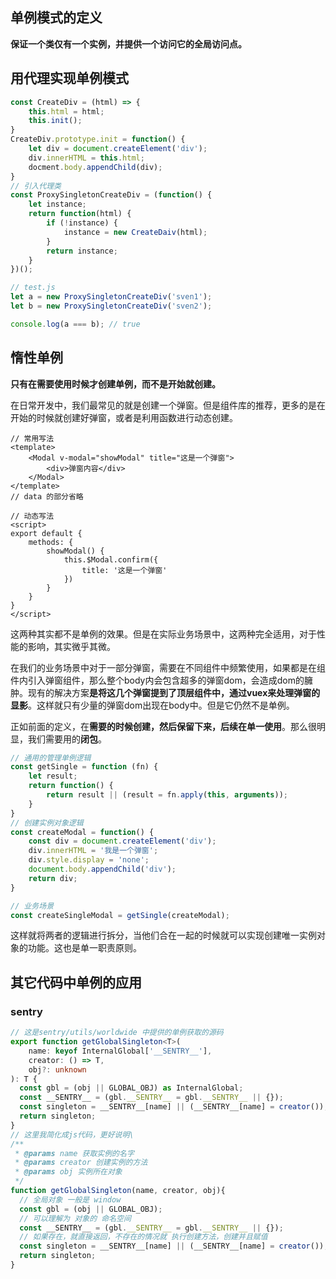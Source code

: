 ## 单例模式的定义
**保证一个类仅有一个实例，并提供一个访问它的全局访问点。**

## 用代理实现单例模式
```js
const CreateDiv = (html) => {
    this.html = html;
    this.init();
}
CreateDiv.prototype.init = function() {
    let div = document.createElement('div');
    div.innerHTML = this.html;
    docment.body.appendChild(div);
}
// 引入代理类 
const ProxySingletonCreateDiv = (function() {
    let instance;
    return function(html) {
        if (!instance) {
            instance = new CreateDaiv(html);
        }
        return instance;
    }
})();
```
```js
// test.js
let a = new ProxySingletonCreateDiv('sven1');
let b = new ProxySingletonCreateDiv('sven2');

console.log(a === b); // true
```
## 惰性单例
**只有在需要使用时候才创建单例，而不是开始就创建。**

在日常开发中，我们最常见的就是创建一个弹窗。但是组件库的推荐，更多的是在开始的时候就创建好弹窗，或者是利用函数进行动态创建。

```vue
// 常用写法
<template>
    <Modal v-modal="showModal" title="这是一个弹窗">
        <div>弹窗内容</div>
    </Modal>
</template>
// data 的部分省略
```

```vue
// 动态写法
<script>
export default {
    methods: {
        showModal() {
            this.$Modal.confirm({
                title: '这是一个弹窗'
            })
        }
    }
}
</script>
```
这两种其实都不是单例的效果。但是在实际业务场景中，这两种完全适用，对于性能的影响，其实微乎其微。

在我们的业务场景中对于一部分弹窗，需要在不同组件中频繁使用，如果都是在组件内引入弹窗组件，那么整个body内会包含超多的弹窗dom，会造成dom的臃肿。现有的解决方案**是将这几个弹窗提到了顶层组件中，通过vuex来处理弹窗的显影**。这样就只有少量的弹窗dom出现在body中。但是它仍然不是单例。

正如前面的定义，在**需要的时候创建，然后保留下来，后续在单一使用**。那么很明显，我们需要用的**闭包**。 

```js
// 通用的管理单例逻辑
const getSingle = function (fn) {
    let result;
    return function() {
        return result || (result = fn.apply(this, arguments));
    }
}
// 创建实例对象逻辑
const createModal = function() {
    const div = document.createElement('div');
    div.innerHTML = '我是一个弹窗';
    div.style.display = 'none';
    document.body.appendChild('div');
    return div;
}

// 业务场景
const createSingleModal = getSingle(createModal);
```
这样就将两者的逻辑进行拆分，当他们合在一起的时候就可以实现创建唯一实例对象的功能。这也是单一职责原则。

## 其它代码中单例的应用
### sentry
```ts
// 这是sentry/utils/worldwide 中提供的单例获取的源码
export function getGlobalSingleton<T>(
    name: keyof InternalGlobal['__SENTRY__'], 
    creator: () => T, 
    obj?: unknown
): T {
  const gbl = (obj || GLOBAL_OBJ) as InternalGlobal;
  const __SENTRY__ = (gbl.__SENTRY__ = gbl.__SENTRY__ || {});
  const singleton = __SENTRY__[name] || (__SENTRY__[name] = creator());
  return singleton;
}
// 这里我简化成js代码，更好说明\
/**
 * @params name 获取实例的名字
 * @params creator 创建实例的方法
 * @params obj 实例所在对象
 */
function getGlobalSingleton(name, creator, obj){
  // 全局对象 一般是 window
  const gbl = (obj || GLOBAL_OBJ); 
  // 可以理解为 对象的 命名空间
  const __SENTRY__ = (gbl.__SENTRY__ = gbl.__SENTRY__ || {}); 
  // 如果存在，就直接返回，不存在的情况就 执行创建方法，创建并且赋值
  const singleton = __SENTRY__[name] || (__SENTRY__[name] = creator()); 
  return singleton;
}
```
